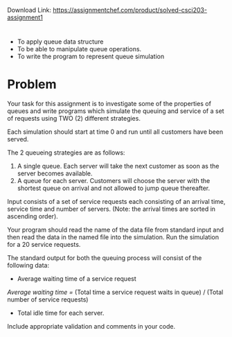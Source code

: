 Download Link: https://assignmentchef.com/product/solved-csci203-assignment1
<br>
<h1></h1>

<ul>

 <li>To apply queue data structure</li>

 <li>To be able to manipulate queue operations.</li>

 <li>To write the program to represent queue simulation</li>

</ul>

<h1>Problem</h1>

Your task for this assignment is to investigate some of the properties of queues and write programs which simulate the queuing and service of a set of requests using TWO (2) different strategies.

Each simulation should start at time 0 and run until all customers have been served.

The 2 queueing strategies are as follows:

<ol>

 <li>A single queue. Each server will take the next customer as soon as the server becomes available.</li>

 <li>A queue for each server. Customers will choose the server with the shortest queue on arrival and not allowed to jump queue thereafter.</li>

</ol>

Input consists of a set of service requests each consisting of an arrival time, service time and number of servers. (Note: the arrival times are sorted in ascending order).

Your program should read the name of the data file from standard input and then read the data in the named file into the simulation. Run the simulation for a 20 service requests.

The standard output for both the queuing process will consist of the following data:

<ul>

 <li>Average waiting time of a service request</li>

</ul>

<em>Average waiting time = </em>(Total time a service request waits in queue) / (Total number of service requests)

<ul>

 <li>Total idle time for each server.</li>

</ul>

Include appropriate validation and comments in your code.


